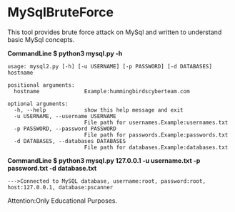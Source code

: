 # MySqlBruteForce
This tool provides brute force attack on MySql and written to understand basic MySql concepts.

**CommandLine $ python3 mysql.py -h**
```
usage: mysql2.py [-h] [-u USERNAME] [-p PASSWORD] [-d DATABASES] hostname

positional arguments:
  hostname              Example:hummingbirdscyberteam.com

optional arguments:
  -h, --help            show this help message and exit
  -u USERNAME, --username USERNAME
                        File path for usernames.Example:usernames.txt
  -p PASSWORD, --password PASSWORD
                        File path for passwords.Example:passwords.txt
  -d DATABASES, --databases DATABASES
                        File path for databases.Example:databases.txt
```

 **CommandLine $ python3 mysql.py 127.0.0.1 -u username.txt -p password.txt -d database.txt**
 ```
 --->Connected to MySQL database, username:root, password:root, host:127.0.0.1, database:pscanner
 ```
 Attention:Only Educational Purposes.
